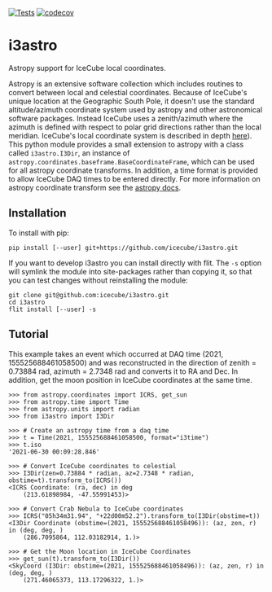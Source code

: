 [![Tests](https://github.com/icecube/i3astro/actions/workflows/unit_tests.yml/badge.svg)](https://github.com/icecube/i3astro/actions/workflows/unit_tests.yml)
[![codecov](https://codecov.io/gh/icecube/i3astro/branch/main/graph/badge.svg?token=VSU1VR44Y2)](https://codecov.io/gh/icecube/i3astro)

# i3astro

Astropy support for IceCube local coordinates.

Astropy is an extensive software collection which includes routines to convert between local and celestial coordinates.
Because of IceCube's unique location at the Geographic South Pole, it doesn't use the standard altitude/azimuth
coordinate system used by astropy and other astronomical software packages.
Instead IceCube uses a zenith/azimuth where the azimuth is defined with respect to polar grid directions rather than the local meridian.
IceCube's local coordinate system is described in depth [here](https://docs.icecube.aq/icetray/main/projects/dataclasses/coordinates.html)).
This python module provides a small extension to astropy with a class called `i3astro.I3Dir`, an instance of
`astropy.coordinates.baseframe.BaseCoordinateFrame`, which can be used for all astropy coordinate transforms.
In addition, a time format is provided to allow IceCube DAQ times to be entered directly.
For more information on astropy coordinate transform see the [astropy docs](https://docs.astropy.org/en/stable/coordinates/index.html).

## Installation

To install with pip:

    pip install [--user] git+https://github.com/icecube/i3astro.git

If you want to develop i3astro you can install directly with flit.
The ``-s`` option will symlink the module into site-packages rather than copying it,
so that you can test changes without reinstalling the module:

    git clone git@github.com:icecube/i3astro.git
    cd i3astro
    flit install [--user] -s


## Tutorial

This example takes an event which occurred at DAQ time (2021, 155525688461058500) and was reconstructed in the direction of zenith = 0.73884 rad, azimuth = 2.7348 rad and converts it to RA and Dec.
In addition, get the moon position in IceCube coordinates at the same time.

    >>> from astropy.coordinates import ICRS, get_sun
    >>> from astropy.time import Time
    >>> from astropy.units import radian
    >>> from i3astro import I3Dir

    >>> # Create an astropy time from a daq time
    >>> t = Time(2021, 155525688461058500, format="i3time")
    >>> t.iso
    '2021-06-30 00:09:28.846'

    >>> # Convert IceCube coordinates to celestial
    >>> I3Dir(zen=0.73884 * radian, az=2.7348 * radian, obstime=t).transform_to(ICRS())
    <ICRS Coordinate: (ra, dec) in deg
        (213.61898984, -47.55991453)>

    >>> # Convert Crab Nebula to IceCube coordinates
    >>> ICRS("05h34m31.94", "+22d00m52.2").transform_to(I3Dir(obstime=t))
    <I3Dir Coordinate (obstime=(2021, 155525688461058496)): (az, zen, r) in (deg, deg, )
        (286.7095864, 112.03182914, 1.)>

    >>> # Get the Moon location in IceCube Coordinates
    >>> get_sun(t).transform_to(I3Dir())
    <SkyCoord (I3Dir: obstime=(2021, 155525688461058496)): (az, zen, r) in (deg, deg, )
        (271.46065373, 113.17296322, 1.)>
